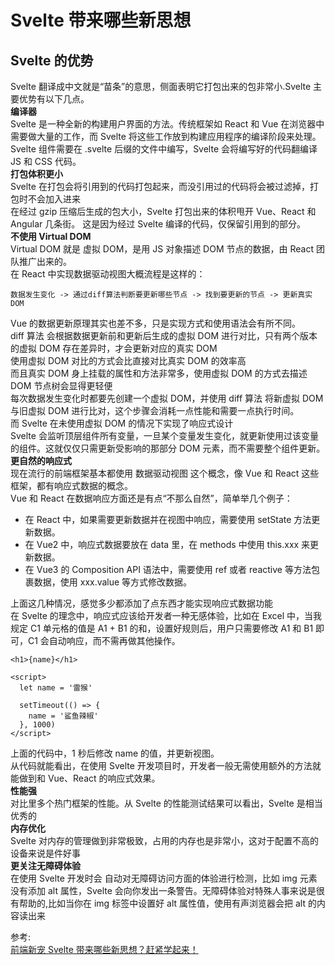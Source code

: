 # Svelte 带来哪些新思想
## Svelte 的优势
Svelte 翻译成中文就是“苗条”的意思，侧面表明它打包出来的包非常小.Svelte 主要优势有以下几点。  
**编译器**  
Svelte 是一种全新的构建用户界面的方法。传统框架如 React 和 Vue 在浏览器中需要做大量的工作，而 Svelte 将这些工作放到构建应用程序的编译阶段来处理。  
Svelte 组件需要在 .svelte 后缀的文件中编写，Svelte 会将编写好的代码翻编译 JS 和 CSS 代码。  
**打包体积更小**  
Svelte 在打包会将引用到的代码打包起来，而没引用过的代码将会被过滤掉，打包时不会加入进来  
在经过 gzip 压缩后生成的包大小，Svelte 打包出来的体积甩开 Vue、React 和 Angular 几条街。
这是因为经过 Svelte 编译的代码，仅保留引用到的部分。  
**不使用 Virtual DOM**  
Virtual DOM 就是 虚拟 DOM，是用 JS 对象描述 DOM 节点的数据，由 React 团队推广出来的。  
在 React 中实现数据驱动视图大概流程是这样的：  
``` 
数据发生变化 -> 通过diff算法判断要更新哪些节点 -> 找到要更新的节点 -> 更新真实DOM
```
Vue 的数据更新原理其实也差不多，只是实现方式和使用语法会有所不同。  
diff 算法 会根据数据更新前和更新后生成的虚拟 DOM 进行对比，只有两个版本的虚拟 DOM 存在差异时，才会更新对应的真实 DOM  
使用虚拟 DOM 对比的方式会比直接对比真实 DOM 的效率高  
而且真实 DOM 身上挂载的属性和方法非常多，使用虚拟 DOM 的方式去描述 DOM 节点树会显得更轻便  
每次数据发生变化时都要先创建一个虚拟 DOM，并使用 diff 算法 将新虚拟 DOM 与旧虚拟 DOM 进行比对，这个步骤会消耗一点性能和需要一点执行时间。  
而 Svelte 在未使用虚拟 DOM 的情况下实现了响应式设计  
Svelte 会监听顶层组件所有变量，一旦某个变量发生变化，就更新使用过该变量的组件。这就仅仅只需更新受影响的那部分 DOM 元素，而不需要整个组件更新。  
**更自然的响应式**  
现在流行的前端框架基本都使用 数据驱动视图 这个概念，像 Vue 和 React 这些框架，都有响应式数据的概念。  
Vue 和 React 在数据响应方面还是有点“不那么自然”，简单举几个例子：  
- 在 React 中，如果需要更新数据并在视图中响应，需要使用 setState 方法更新数据。
- 在 Vue2 中，响应式数据要放在 data 里，在 methods 中使用 this.xxx 来更新数据。
- 在 Vue3 的 Composition API 语法中，需要使用 ref 或者 reactive 等方法包裹数据，使用 xxx.value 等方式修改数据。

上面这几种情况，感觉多少都添加了点东西才能实现响应式数据功能  
在 Svelte 的理念中，响应式应该给开发者一种无感体验，比如在 Excel 中，当我规定 C1 单元格的值是 A1 + B1 的和，设置好规则后，用户只需要修改 A1 和 B1 即可，C1 会自动响应，而不需再做其他操作。  

``` 
<h1>{name}</h1>

<script>
  let name = '雷猴'

  setTimeout(() => {
    name = '鲨鱼辣椒'
  }, 1000)
</script>
```
上面的代码中，1 秒后修改 name 的值，并更新视图。  
从代码就能看出，在使用 Svelte 开发项目时，开发者一般无需使用额外的方法就能做到和 Vue、React 的响应式效果。  
**性能强**  
对比里多个热门框架的性能。从 Svelte 的性能测试结果可以看出，Svelte 是相当优秀的  
**内存优化**  
Svelte 对内存的管理做到非常极致，占用的内存也是非常小，这对于配置不高的设备来说是件好事  
**更关注无障碍体验**  
在使用 Svelte 开发时会 自动对无障碍访问方面的体验进行检测，比如 img 元素没有添加 alt 属性，Svelte 会向你发出一条警告。无障碍体验对特殊人事来说是很有帮助的,比如当你在 img 标签中设置好 alt 属性值，使用有声浏览器会把 alt 的内容读出来  


参考:  
[前端新宠 Svelte 带来哪些新思想？赶紧学起来！](https://mp.weixin.qq.com/s/5o7qiDC_BGIq6n0FWHvClw)
